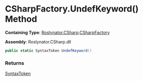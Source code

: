 # CSharpFactory\.UndefKeyword\(\) Method

**Containing Type**: [Roslynator.CSharp](../../README.md)\.[CSharpFactory](../README.md)

**Assembly**: Roslynator\.CSharp\.dll

```csharp
public static SyntaxToken UndefKeyword()
```

### Returns

[SyntaxToken](https://docs.microsoft.com/en-us/dotnet/api/microsoft.codeanalysis.syntaxtoken)

